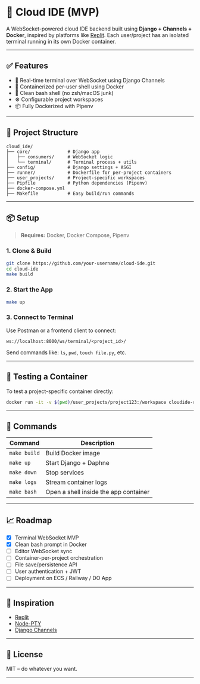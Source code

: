 # 🧠 Cloud IDE (MVP)

A WebSocket-powered cloud IDE backend built using **Django + Channels + Docker**, inspired by platforms like [Replit](https://replit.com/).
Each user/project has an isolated terminal running in its own Docker container.

---

## ✅ Features

- 🔌 Real-time terminal over WebSocket using Django Channels
- 🐳 Containerized per-user shell using Docker
- 🧼 Clean bash shell (no zsh/macOS junk)
- ⚙️ Configurable project workspaces
- 📦 Fully Dockerized with Pipenv

---

## 🚀 Project Structure

```
cloud_ide/
├── core/              # Django app
│   ├── consumers/     # WebSocket logic
│   └── terminal/      # Terminal process + utils
├── config/            # Django settings + ASGI
├── runner/            # Dockerfile for per-project containers
├── user_projects/     # Project-specific workspaces
├── Pipfile            # Python dependencies (Pipenv)
├── docker-compose.yml
├── Makefile           # Easy build/run commands
```

---

## 📦 Setup

> **Requires:** Docker, Docker Compose, Pipenv

### 1. Clone & Build

```bash
git clone https://github.com/your-username/cloud-ide.git
cd cloud-ide
make build
```

### 2. Start the App

```bash
make up
```

### 3. Connect to Terminal

Use Postman or a frontend client to connect:

```
ws://localhost:8000/ws/terminal/<project_id>/
```

Send commands like: `ls`, `pwd`, `touch file.py`, etc.

---

## 🧪 Testing a Container

To test a project-specific container directly:

```bash
docker run -it -v $(pwd)/user_projects/project123:/workspace cloudide-runner
```

---

## 🔧 Commands

| Command      | Description                           |
| ------------ | ------------------------------------- |
| `make build` | Build Docker image                    |
| `make up`    | Start Django + Daphne                 |
| `make down`  | Stop services                         |
| `make logs`  | Stream container logs                 |
| `make bash`  | Open a shell inside the app container |

---

## 📈 Roadmap

- [x] Terminal WebSocket MVP
- [x] Clean bash prompt in Docker
- [ ] Editor WebSocket sync
- [ ] Container-per-project orchestration
- [ ] File save/persistence API
- [ ] User authentication + JWT
- [ ] Deployment on ECS / Railway / DO App

---

## 🧠 Inspiration

- [Replit](https://replit.com/)
- [Node-PTY](https://github.com/microsoft/node-pty)
- [Django Channels](https://channels.readthedocs.io/)

---

## 📄 License

MIT – do whatever you want.

---
